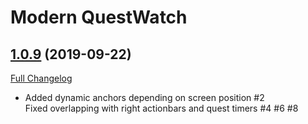 # Modern QuestWatch

## [1.0.9](https://github.com/ketho-wow/ModernQuestWatch/tree/1.0.9) (2019-09-22)
[Full Changelog](https://github.com/ketho-wow/ModernQuestWatch/compare/1.0.8...1.0.9)

- Added dynamic anchors depending on screen position #2  
    Fixed overlapping with right actionbars and quest timers #4 #6 #8  

